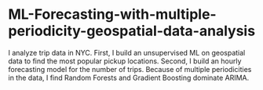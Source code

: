 # ML-Forecasting-with-multiple-periodicity-geospatial-data-analysis
I analyze trip data in NYC. First, I build an unsupervised ML on geospatial data to find the most popular pickup locations. Second, I build an hourly forecasting model for the number of trips. Because of multiple periodicities in the data, I find Random Forests and Gradient Boosting dominate ARIMA.

